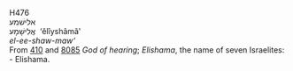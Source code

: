 H476  
אלישׁמע  
אֱלִישָׁמָע ‎ ‘ĕlı̂yshâmâ‛  
*el-ee-shaw-maw‘*  
From [410](h0410) and [8085](h8085) *God* *of* *hearing*; *Elishama*,
the name of seven Israelites: - Elishama.  
